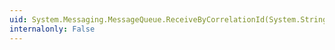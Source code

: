 ```yaml
---
uid: System.Messaging.MessageQueue.ReceiveByCorrelationId(System.String,System.TimeSpan,System.Messaging.MessageQueueTransaction)
internalonly: False
---
```


